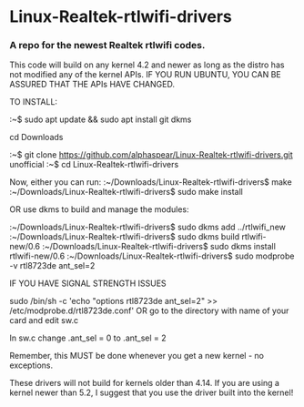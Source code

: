 Linux-Realtek-rtlwifi-drivers
===========
### A repo for the newest Realtek rtlwifi codes.

This code will build on any kernel 4.2 and newer as long as the distro has not modified
any of the kernel APIs. IF YOU RUN UBUNTU, YOU CAN BE ASSURED THAT THE APIs HAVE CHANGED.

TO INSTALL:
  
:~$ sudo apt update && sudo apt install git dkms

cd Downloads

:~$ git clone https://github.com/alphaspear/Linux-Realtek-rtlwifi-drivers.git
unofficial
:~$ cd Linux-Realtek-rtlwifi-drivers

Now, either you can run:
:~/Downloads/Linux-Realtek-rtlwifi-drivers$ make 
:~/Downloads/Linux-Realtek-rtlwifi-drivers$ sudo make install

OR use dkms to build and manage the modules:

:~/Downloads/Linux-Realtek-rtlwifi-drivers$ sudo dkms add ../rtlwifi_new
:~/Downloads/Linux-Realtek-rtlwifi-drivers$ sudo dkms build rtlwifi-new/0.6 
:~/Downloads/Linux-Realtek-rtlwifi-drivers$ sudo dkms install rtlwifi-new/0.6
:~/Downloads/Linux-Realtek-rtlwifi-drivers$ sudo modprobe -v rtl8723de ant_sel=2
 
  
IF YOU HAVE SIGNAL STRENGTH ISSUES
  
sudo /bin/sh -c 'echo "options rtl8723de ant_sel=2" >> /etc/modprobe.d/rtl8723de.conf'
OR
go to the directory with name of your card and edit sw.c

In sw.c change .ant_sel = 0 to .ant_sel = 2
  
Remember, this MUST be done whenever you get a new kernel - no exceptions.

These drivers will not build for kernels older than 4.14. If you are using a kernel newer than 5.2,
I suggest that you use the driver built into the kernel!
